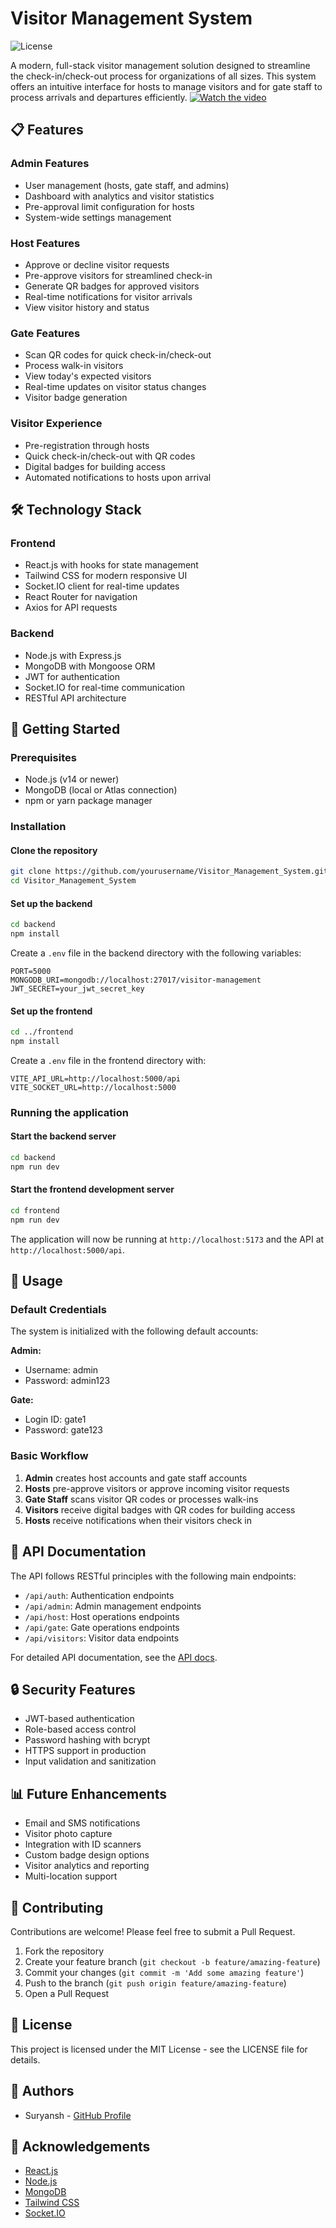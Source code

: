 # Visitor Management System

![License](https://img.shields.io/badge/license-MIT-blue.svg)

A modern, full-stack visitor management solution designed to streamline the check-in/check-out process for organizations of all sizes. This system offers an intuitive interface for hosts to manage visitors and for gate staff to process arrivals and departures efficiently.
[![Watch the video](https://img.youtube.com/vi/U085pv0QHtw/maxresdefault.jpg)](https://www.youtube.com/watch?v=U085pv0QHtw)

## 📋 Features

### Admin Features
- User management (hosts, gate staff, and admins)
- Dashboard with analytics and visitor statistics
- Pre-approval limit configuration for hosts
- System-wide settings management

### Host Features
- Approve or decline visitor requests
- Pre-approve visitors for streamlined check-in
- Generate QR badges for approved visitors
- Real-time notifications for visitor arrivals
- View visitor history and status

### Gate Features
- Scan QR codes for quick check-in/check-out
- Process walk-in visitors
- View today's expected visitors
- Real-time updates on visitor status changes
- Visitor badge generation

### Visitor Experience
- Pre-registration through hosts
- Quick check-in/check-out with QR codes
- Digital badges for building access
- Automated notifications to hosts upon arrival

## 🛠️ Technology Stack

### Frontend
- React.js with hooks for state management
- Tailwind CSS for modern responsive UI
- Socket.IO client for real-time updates
- React Router for navigation
- Axios for API requests

### Backend
- Node.js with Express.js
- MongoDB with Mongoose ORM
- JWT for authentication
- Socket.IO for real-time communication
- RESTful API architecture

## 🚀 Getting Started

### Prerequisites
- Node.js (v14 or newer)
- MongoDB (local or Atlas connection)
- npm or yarn package manager

### Installation

#### Clone the repository
```bash
git clone https://github.com/yourusername/Visitor_Management_System.git
cd Visitor_Management_System
```

#### Set up the backend
```bash
cd backend
npm install
```

Create a `.env` file in the backend directory with the following variables:
```
PORT=5000
MONGODB_URI=mongodb://localhost:27017/visitor-management
JWT_SECRET=your_jwt_secret_key
```

#### Set up the frontend
```bash
cd ../frontend
npm install
```

Create a `.env` file in the frontend directory with:
```
VITE_API_URL=http://localhost:5000/api
VITE_SOCKET_URL=http://localhost:5000
```

### Running the application

#### Start the backend server
```bash
cd backend
npm run dev
```

#### Start the frontend development server
```bash
cd frontend
npm run dev
```

The application will now be running at `http://localhost:5173` and the API at `http://localhost:5000/api`.

## 📱 Usage

### Default Credentials

The system is initialized with the following default accounts:

**Admin:**
- Username: admin
- Password: admin123

**Gate:**
- Login ID: gate1
- Password: gate123

### Basic Workflow

1. **Admin** creates host accounts and gate staff accounts
2. **Hosts** pre-approve visitors or approve incoming visitor requests
3. **Gate Staff** scans visitor QR codes or processes walk-ins
4. **Visitors** receive digital badges with QR codes for building access
5. **Hosts** receive notifications when their visitors check in

## 📄 API Documentation

The API follows RESTful principles with the following main endpoints:

- `/api/auth`: Authentication endpoints
- `/api/admin`: Admin management endpoints
- `/api/host`: Host operations endpoints
- `/api/gate`: Gate operations endpoints
- `/api/visitors`: Visitor data endpoints

For detailed API documentation, see the [API docs](docs/api.md).

## 🔒 Security Features

- JWT-based authentication
- Role-based access control
- Password hashing with bcrypt
- HTTPS support in production
- Input validation and sanitization

## 📊 Future Enhancements

- Email and SMS notifications
- Visitor photo capture
- Integration with ID scanners
- Custom badge design options
- Visitor analytics and reporting
- Multi-location support

## 🤝 Contributing

Contributions are welcome! Please feel free to submit a Pull Request.

1. Fork the repository
2. Create your feature branch (`git checkout -b feature/amazing-feature`)
3. Commit your changes (`git commit -m 'Add some amazing feature'`)
4. Push to the branch (`git push origin feature/amazing-feature`)
5. Open a Pull Request

## 📜 License

This project is licensed under the MIT License - see the LICENSE file for details.

## 👥 Authors

- Suryansh - [GitHub Profile](https://github.com/suryanshgr22)

## 🙏 Acknowledgements

- [React.js](https://reactjs.org/)
- [Node.js](https://nodejs.org/)
- [MongoDB](https://www.mongodb.com/)
- [Tailwind CSS](https://tailwindcss.com/)
- [Socket.IO](https://socket.io/) 
